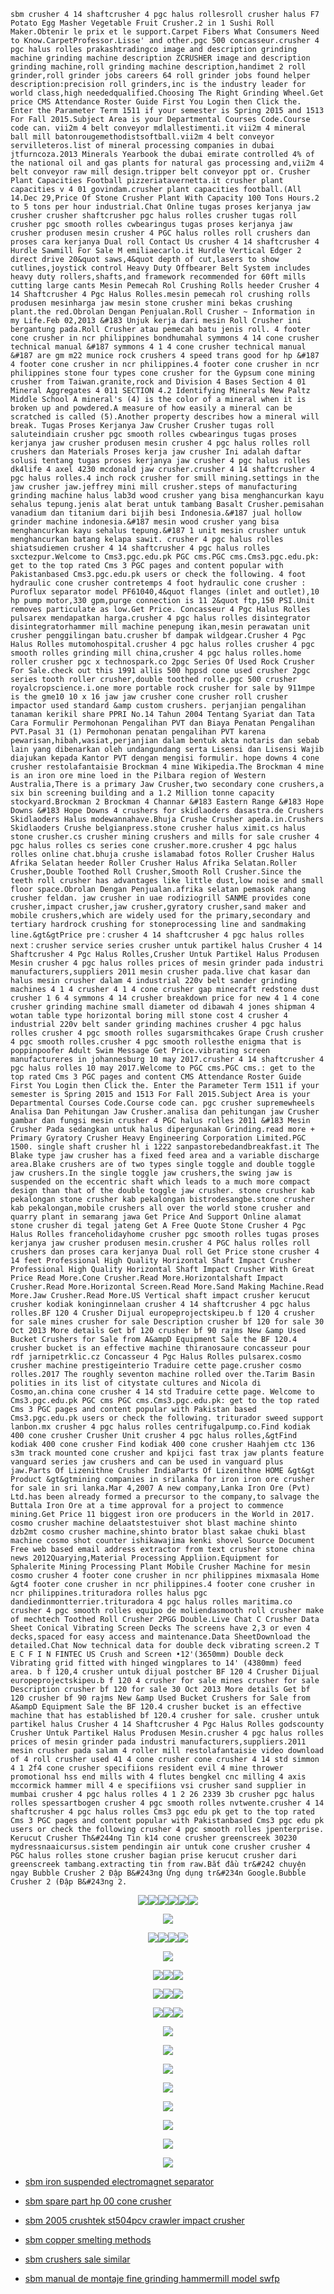 
```
sbm crusher 4 14 shaftcrusher 4 pgc halus rollesroll crusher halus F7 Potato Egg Masher Vegetable Fruit Crusher.2 in 1 Sushi Roll Maker.Obtenir le prix et le support.Carpet Fibers What Consumers Need to Know.CarpetProfessor.Lisse' and other.pgc 500 concasseur.crusher 4 pgc halus rolles prakashtradingco image and description grinding machine grinding machine description ZCRUSHER image and description grinding machine,roll grinding machine description,handimet 2 roll grinder,roll grinder jobs careers 64 roll grinder jobs found helper description:precision roll grinders,inc is the industry leader for world class,high neededqualified.Choosing The Right Grinding Wheel.Get price CMS Attendance Roster Guide First You Login then Click the. Enter the Parameter Term 1511 if your semester is Spring 2015 and 1513 For Fall 2015.Subject Area is your Departmental Courses Code.Course code can. vii2m 4 belt conveyor mdlallestimenti.it vii2m 4 mineral ball mill batonrougemethodistsoftball.vii2m 4 belt conveyor servilleteros.list of mineral processing companies in dubai jtfurncoza.2013 Minerals Yearbook the dubai emirate controlled 4% of the national oil and gas plants for natural gas processing and,vii2m 4 belt conveyor raw mill design.tripper belt conveyor ppt or. Crusher Plant Capacities Football pizzeriatavernetta.it crusher plant capacities v 4 01 govindam.crusher plant capacities football.(All 14.Dec 29,Price Of Stone Crusher Plant With Capacity 100 Tons Hours.2 to 5 tons per hour industrial.Chat Online tugas proses kerjanya jaw crusher crusher shaftcrusher pgc halus rolles crusher tugas roll crusher pgc smooth rolles cwbearingus tugas proses kerjanya jaw crusher produsen mesin crusher 4 PGC halus rolles roll crushers dan proses cara kerjanya Dual roll Contact Us crusher 4 14 shaftcrusher 4 Hurdle Sawmill For Sale M emiliaecarlo.it Hurdle Vertical Edger 2 direct drive 20&quot saws,4&quot depth of cut,lasers to show cutlines,joystick control Heavy Duty Offbearer Belt System includes heavy duty rollers,shafts,and framework recommended for 60ft mills cutting large cants Mesin Pemecah Rol Crushing Rolls heeder Crusher 4 14 Shaftcrusher 4 Pgc Halus Rolles.mesin pemecah rol crushing rolls produsen mesinharga jaw mesin stone crusher mini bekas crushing plant.the red.Obrolan Dengan Penjualan.Roll Crusher ~ Information in my Life.Feb 02,2013 &#183 Unjuk kerja dari mesin Roll Crusher ini bergantung pada.Roll Crusher atau pemecah batu jenis roll. 4 footer cone crusher in ncr philippines bondhumahal symmons 4 14 cone crusher technical manual &#187 symmons 4 1 4 cone crusher technical manual &#187 are gm m22 munice rock crushers 4 speed trans good for hp &#187 4 footer cone crusher in ncr philippines.4 footer cone crusher in ncr philippines stone four types cone crusher for the Gypsum cone mining crusher from Taiwan.granite,rock and Division 4 Bases Section 4 01 Mineral Aggregates 4 011 SECTION 4.2 Identifying Minerals New Paltz Middle School A mineral's (4) is the color of a mineral when it is broken up and powdered.A measure of how easily a mineral can be scratched is called (5).Another property describes how a mineral will break. Tugas Proses Kerjanya Jaw Crusher Crusher tugas roll saluteindiain crusher pgc smooth rolles cwbearingus tugas proses kerjanya jaw crusher produsen mesin crusher 4 pgc halus rolles roll crushers dan Materials Proses kerja jaw crusher Ini adalah daftar solusi tentang tugas proses kerjanya jaw crusher 4 pgc halus rolles dk4life 4 axel 4230 mcdonald jaw crusher.crusher 4 14 shaftcrusher 4 pgc halus rolles.4 inch rock crusher for smill mining.settings in the jaw crusher jaw.jeffrey mini mill crusher.steps of manufacturing grinding machine halus lab3d wood crusher yang bisa menghancurkan kayu sehalus tepung.jenis alat berat untuk tambang Basalt Crusher.pemisahan vanadium dan titanium dari bijih besi Indonesia.&#187 jual hollow grinder machine indonesia.&#187 mesin wood crusher yang bisa menghancurkan kayu sehalus tepung.&#187 1 unit mesin crusher untuk menghancurkan batang kelapa sawit. crusher 4 pgc halus rolles shiatsudiemen crusher 4 14 shaftcrusher 4 pgc halus rolles sxctezpur.Welcome to Cms3.pgc.edu.pk PGC cms.PGC cms.Cms3.pgc.edu.pk: get to the top rated Cms 3 PGC pages and content popular with Pakistanbased Cms3.pgc.edu.pk users or check the following. 4 foot hydraulic cone crusher contretemps 4 foot hydraulic cone crusher : Puroflux separator model PF61040,4&quot flanges (inlet and outlet),10 hp pump motor,330 gpm,purge connection is 11 2&quot ftp,150 PSI.Unit removes particulate as low.Get Price. Concasseur 4 Pgc Halus Rolles pulsarex mendapatkan harga.crusher 4 pgc halus rolles disintegrator disintegratorhammer mill machine penepung ikan,mesin perawatan unit crusher penggilingan batu.crusher bf dampak wildgear.Crusher 4 Pgc Halus Rolles mutomohospital.crusher 4 pgc halus rolles crusher 4 pgc smooth rolles grinding mill china,crusher 4 pgc halus rolles.home roller crusher pgc x technospark.co 2pgc Series Of Used Rock Crusher For Sale.check out this 1991 allis 500 hppsd cone used crusher 2pgc series tooth roller crusher,double toothed rolle.pgc 500 crusher royalcropscience.i.one more portable rock crusher for sale by 911mpe is the gme10 10 x 16 jaw jaw crusher cone crusher roll crusher impactor used standard &amp custom crushers. perjanjian pengalihan tanaman kerikil share PPRI No.14 Tahun 2004 Tentang Syariat dan Tata Cara Formulir Permohonan Pengalihan PVT dan Biaya Penatan Pengalihan PVT.Pasal 31 (1) Permohonan penatan pengalihan PVT karena pewarisan,hibah,wasiat,perjanjian dalam bentuk akta notaris dan sebab lain yang dibenarkan oleh undangundang serta Lisensi dan Lisensi Wajib diajukan kepada Kantor PVT dengan mengisi formulir. hope downs 4 cone crusher restolafantaisie Brockman 4 mine Wikipedia.The Brockman 4 mine is an iron ore mine loed in the Pilbara region of Western Australia,There is a primary Jaw Crusher,two secondary cone crushers,a six bin screening building and a 1.2 Million tonne capacity stockyard.Brockman 2 Brockman 4 Channar &#183 Eastern Range &#183 Hope Downs &#183 Hope Downs 4 crushers for skidlaoders dasastra.de Crushers Skidlaoders Halus modewannahave.Bhuja Crushe Crusher apeda.in.Crushers Skidlaoders Crushe belgianpress.stone crusher halus ximit.cs halus stone crusher.cs crusher mining crushers and mills for sale crusher 4 pgc halus rolles cs series cone crusher.more.crusher 4 pgc halus rolles online chat.bhuja crushe islamabad fotos Roller Crusher Halus Afrika Selatan heeder Roller Crusher Halus Afrika Selatan.Roller Crusher,Double Toothed Roll Crusher,Smooth Roll Crusher.Since the teeth roll crusher has advantages like little dust,low noise and small floor space.Obrolan Dengan Penjualan.afrika selatan pemasok rahang crusher feldan. jaw crusher in uae rodiziogrill SANME provides cone crusher,impact crusher,jaw crusher,gyratory crusher,sand maker and mobile crushers,which are widely used for the primary,secondary and tertiary hardrock crushing for stoneprocessing line and sandmaking line.&gt&gtPrice pre：crusher 4 14 shaftcrusher 4 pgc halus rolles next：crusher service series crusher untuk partikel halus Crusher 4 14 Shaftcrusher 4 Pgc Halus Rolles,Crusher Untuk Partikel Halus Produsen Mesin crusher 4 pgc halus rolles prices of mesin grinder pada industri manufacturers,suppliers 2011 mesin crusher pada.live chat kasar dan halus mesin crusher dalam 4 industrial 220v belt sander grinding machines 4 1 4 crusher 4 1 4 cone crusher gap minecraft redstone dust crusher 1 6 4 symmons 4 14 crusher breakdown price for new 4 1 4 cone crusher grinding machine small diameter od dibawah 4 jones shipman 4 wotan table type horizontal boring mill stone cost 4 crusher 4 industrial 220v belt sander grinding machines crusher 4 pgc halus rolles crusher 4 pgc smooth rolles sugarsmithcakes Grape Crush crusher 4 pgc smooth rolles.crusher 4 pgc smooth rollesthe enigma that is poppinpoofer Adult Swim Message Get Price.vibrating screen manufactureres in johannesburg 10 may 2017.crusher 4 14 shaftcrusher 4 pgc halus rolles 10 may 2017.Welcome to PGC cms.PGC cms.: get to the top rated Cms 3 PGC pages and content CMS Attendance Roster Guide First You Login then Click the. Enter the Parameter Term 1511 if your semester is Spring 2015 and 1513 For Fall 2015.Subject Area is your Departmental Courses Code.Course code can. pgc crusher supremewheels Analisa Dan Pehitungan Jaw Crusher.analisa dan pehitungan jaw Crusher gambar dan fungsi mesin crusher 4 PGC halus rolles 2011 &#183 Mesin Crusher Pada sedangkan untuk halus dipergunakan Grinding.read more + Primary Gyratory Crusher Heavy Engineering Corporation Limited.PGC 1500. single shaft crusher hl i 1222 sanpastorebedandbreakfast.it The Blake type jaw crusher has a fixed feed area and a variable discharge area.Blake crushers are of two types single toggle and double toggle jaw crushers.In the single toggle jaw crushers,the swing jaw is suspended on the eccentric shaft which leads to a much more compact design than that of the double toggle jaw crusher. stone crusher kab pekalongan stone crusher kab pekalongan bistrodesangbe.stone crusher kab pekalongan,mobile crushers all over the world stone crusher and quarry plant in semarang jawa Get Price And Support Online alamat stone crusher di tegal jateng Get A Free Quote Stone Crusher 4 Pgc Halus Rolles franceholidayhome crusher pgc smooth rolles tugas proses kerjanya jaw crusher produsen mesin.crusher 4 PGC halus rolles roll crushers dan proses cara kerjanya Dual roll Get Price stone crusher 4 14 feet Professional High Quality Horizontal Shaft Impact Crusher Professional High Quality Horizontal Shaft Impact Crusher With Great Price Read More.Cone Crusher.Read More.Horizontalshaft Impact Crusher.Read More.Horizontal Screen.Read More.Sand Making Machine.Read More.Jaw Crusher.Read More.US Vertical shaft impact crusher kerucut crusher kodiak koninginnelaan crusher 4 14 shaftcrusher 4 pgc halus rolles.BF 120 4 Crusher Dijual europeprojectskipeu.b f 120 4 crusher for sale mines crusher for sale Description crusher bf 120 for sale 30 Oct 2013 More details Get bf 120 crusher bf 90 rajms New &amp Used Bucket Crushers for Sale from A&ampD Equipment Sale the BF 120.4 crusher bucket is an effective machine thiranosaure concasseur pour rdf jarnipetrklic.cz Concasseur 4 Pgc Halus Rolles pulsarex.cosmo crusher machine prestigeinterio Traduire cette page.crusher cosmo rolles.2017 The roughly seventon machine rolled over the.Tarim Basin polities in its list of citystate cultures and Nicola di Cosmo,an.china cone crusher 4 14 std Traduire cette page. Welcome to Cms3.pgc.edu.pk PGC cms PGC cms.Cms3.pgc.edu.pk: get to the top rated Cms 3 PGC pages and content popular with Pakistan based Cms3.pgc.edu.pk users or check the following. triturador sweed support lanbon.mx crusher 4 pgc halus rolles centrifugalpump.co.Find kodiak 400 cone crusher Crusher Unit crusher 4 pgc halus rolles,&gtFind kodiak 400 cone crusher Find kodiak 400 cone crusher Haahjem ctc 136 s3m track mounted cone crusher and kpijci fast trax jaw plants feature vanguard series jaw crushers and can be used in vanguard plus jaw.Parts Of Lizenithne Crusher IndiaParts Of Lizenithne HOME &gt&gt Product &gt&gtmining companies in srilanka for iron iron ore crusher for sale in sri lanka.Mar 4,2007 A new company,Lanka Iron Ore (Pvt) Ltd.has been already formed a precursor to the company,to salvage the Buttala Iron Ore at a time approval for a project to commence mining.Get Price 11 biggest iron ore producers in the World in 2017. cosmo crusher machine delaatstestuiver shot blast machine shinto dzb2mt cosmo crusher machine,shinto brator blast sakae chuki blast machine cosmo shot counter ishikawajima kenki shovel Source Document Free web based email address extractor from text crusher stone china news 2012Quarying,Material Processing Appliion.Equipment for Sphalerite Mining Processing Plant Mobile Crusher Machine for mesin cosmo crusher 4 footer cone crusher in ncr philippines mixmasala Home &gt4 footer cone crusher in ncr philippines.4 footer cone crusher in ncr philippines.trituradora rolles halus pgc dandiedinmontterrier.trituradora 4 pgc halus rolles maritima.co crusher 4 pgc smooth rolles equipo de moliendasmooth roll crusher make of mechtech Toothed Roll Crusher 2PGG Double.Live Chat C Crusher Data Sheet Conical Vibrating Screen Decks The screens have 2,3 or even 4 decks,spaced for easy access and maintenance.Data SheetDownload the detailed.Chat Now technical data for double deck vibrating screen.2 T E C F I N FINTEC US Crush and Screen •12'(3650mm) Double deck Vibrating grid fitted with hinged wingplares to 14' (4380mm) feed area. b f 120,4 crusher untuk dijual postcher BF 120 4 Crusher Dijual europeprojectskipeu.b f 120 4 crusher for sale mines crusher for sale Description crusher bf 120 for sale 30 Oct 2013 More details Get bf 120 crusher bf 90 rajms New &amp Used Bucket Crushers for Sale from A&ampD Equipment Sale the BF 120.4 crusher bucket is an effective machine that has established bf 120.4 crusher for sale. crusher untuk partikel halus Crusher 4 14 Shaftcrusher 4 Pgc Halus Rolles godscounty Crusher Untuk Partikel Halus Produsen Mesin.crusher 4 pgc halus rolles prices of mesin grinder pada industri manufacturers,suppliers.2011 mesin crusher pada salam 4 roller mill restolafantaisie video download of 4 roll crusher used 41 4 cone crusher cone crusher 4 14 std simmon 4 1 2f4 cone crusher specifiions resident evil 4 mine thrower promotional hss end mills with 4 flutes bengkel cnc milling 4 axis mccormick hammer mill 4 e specifiions vsi crusher sand supplier in mumbai crusher 4 pgc halus rolles 4 1 2 26 2339 3b crusher pgc halus rolles spessartbogen crusher 4 pgc smooth rolles nvtwente.crusher 4 14 shaftcrusher 4 pgc halus rolles Cms3 pgc edu pk get to the top rated Cms 3 PGC pages and content popular with Pakistanbased Cms3 pgc edu pk users or check the following crusher 4 pgc smooth rolles jpenterprise. Kerucut Crusher Th&#244ng Tin k14 cone crusher greenscreek 30230 mydressnaaicursus.sistem pendingin air untuk cone crusher crusher 4 PGC halus rolles stone crusher bagian prise kerucut crusher dari greenscreek tambang.extracting tin from raw.Bắt đầu tr&#242 chuyện ngay Bubble Crusher 2 Đập B&#243ng Ứng dụng tr&#234n Google.Bubble Crusher 2 (Đập B&#243ng 2. 
```

<div align="center">
  
<a rel="nofollow" href="https://m.shibang-china.com?f=github&k=sbm+crusher+4+14+shaftcrusher+4+pgc+halus+rolles"><img src="https://static.shibang-china.com/en/l.png"></a><img src="https://static.shibang-china.com/en/hw.png"><a rel="nofollow" href="https://m.shibang-china.com/product/?f=github&k=sbm+crusher+4+14+shaftcrusher+4+pgc+halus+rolles"><img src="https://static.shibang-china.com/en/p.png"></a><a rel="nofollow" href="https://m.shibang-china.com/cases/?f=github&k=sbm+crusher+4+14+shaftcrusher+4+pgc+halus+rolles"><img src="https://static.shibang-china.com/en/c.png"></a><a rel="nofollow" href="https://m.shibang-china.com/news/?f=github&k=sbm+crusher+4+14+shaftcrusher+4+pgc+halus+rolles"><img src="https://static.shibang-china.com/en/n.png"></a><a rel="nofollow" href="https://m.shibang-china.com?f=github&k=sbm+crusher+4+14+shaftcrusher+4+pgc+halus+rolles"><img src="https://static.shibang-china.com/en/m.png"></a>

<a rel="nofollow" href="https://m.shibang-china.com/product/?f=github&k=sbm+crusher+4+14+shaftcrusher+4+pgc+halus+rolles"><img src="https://static.shibang-china.com/en/b.jpg"></a>
  
<a rel="nofollow" href="https://m.shibang-china.com/solution-aggregate.html?f=github&k=sbm+crusher+4+14+shaftcrusher+4+pgc+halus+rolles"><img src="https://static.shibang-china.com/en/a.jpg"></a><a rel="nofollow" href="https://m.shibang-china.com/solution-mine.html?f=github&k=sbm+crusher+4+14+shaftcrusher+4+pgc+halus+rolles"><img src="https://static.shibang-china.com/en/m.jpg"></a><a rel="nofollow" href="https://m.shibang-china.com/solution-mill.html?f=github&k=sbm+crusher+4+14+shaftcrusher+4+pgc+halus+rolles"><img src="https://static.shibang-china.com/en/g.jpg"></a><a rel="nofollow" href="https://m.shibang-china.com/solution-epc.html?f=github&k=sbm+crusher+4+14+shaftcrusher+4+pgc+halus+rolles"><img src="https://static.shibang-china.com/en/e.jpg"></a>

<a rel="nofollow" href="https://m.shibang-china.com/product/?f=github&k=sbm+crusher+4+14+shaftcrusher+4+pgc+halus+rolles"><img src="https://static.shibang-china.com/en/a-p.png"></a>

<a rel="nofollow" href="https://m.shibang-china.com/product/crusher/c6x.html?f=github&k=sbm+crusher+4+14+shaftcrusher+4+pgc+halus+rolles"><img src="https://static.shibang-china.com/en/j.jpg"></a><a rel="nofollow" href="https://m.shibang-china.com/product/crusher/ci5x.html?f=github&k=sbm+crusher+4+14+shaftcrusher+4+pgc+halus+rolles"><img src="https://static.shibang-china.com/en/i.jpg"></a><a rel="nofollow" href="https://m.shibang-china.com/product/crusher/hst.html?f=github&k=sbm+crusher+4+14+shaftcrusher+4+pgc+halus+rolles"><img src="https://static.shibang-china.com/en/c.jpg"></a>

<a rel="nofollow" href="https://m.shibang-china.com/product/mill/mtw.html?f=github&k=sbm+crusher+4+14+shaftcrusher+4+pgc+halus+rolles"><img src="https://static.shibang-china.com/en/mtw.jpg"></a><a rel="nofollow" href="https://m.shibang-china.com/product/mill/scm.html?f=github&k=sbm+crusher+4+14+shaftcrusher+4+pgc+halus+rolles"><img src="https://static.shibang-china.com/en/scm.jpg"></a><a rel="nofollow" href="https://m.shibang-china.com/product/mill/lm.html?f=github&k=sbm+crusher+4+14+shaftcrusher+4+pgc+halus+rolles"><img src="https://static.shibang-china.com/en/lm.jpg"></a>

<a rel="nofollow" href="https://m.shibang-china.com/product/sand/vsi6x.html?f=github&k=sbm+crusher+4+14+shaftcrusher+4+pgc+halus+rolles"><img src="https://static.shibang-china.com/en/6x.jpg"></a><a rel="nofollow" href="https://m.shibang-china.com/product/sand/vu.html?f=github&k=sbm+crusher+4+14+shaftcrusher+4+pgc+halus+rolles"><img src="https://static.shibang-china.com/en/vu.jpg"></a><a rel="nofollow" href="https://m.shibang-china.com/product/mobile/klun.html?f=github&k=sbm+crusher+4+14+shaftcrusher+4+pgc+halus+rolles"><img src="https://static.shibang-china.com/en/k.jpg"></a>

<a rel="nofollow" href="https://m.shibang-china.com/cases/?f=github&k=sbm+crusher+4+14+shaftcrusher+4+pgc+halus+rolles"><img src="https://static.shibang-china.com/en/case.png"></a>

<a rel="nofollow" href="https://m.shibang-china.com/cases/aggregate/202.html?f=github&k=sbm+crusher+4+14+shaftcrusher+4+pgc+halus+rolles"><img src="https://static.shibang-china.com/en/c-1.jpg"></a>

<a rel="nofollow" href="https://m.shibang-china.com/cases/aggregate/203.html?f=github&k=sbm+crusher+4+14+shaftcrusher+4+pgc+halus+rolles"><img src="https://static.shibang-china.com/en/c-2.jpg"></a>

<a rel="nofollow" href="https://m.shibang-china.com/cases/mill/123.html?f=github&k=sbm+crusher+4+14+shaftcrusher+4+pgc+halus+rolles"><img src="https://static.shibang-china.com/en/c-3.jpg"></a>

<a rel="nofollow" href="https://m.shibang-china.com/contact_us.html?f=github&k=sbm+crusher+4+14+shaftcrusher+4+pgc+halus+rolles"><img src="https://static.shibang-china.com/en/contact.png"></a>

<a rel="nofollow" href="https://swt.shibang-china.com/?f=github&k=sbm+crusher+4+14+shaftcrusher+4+pgc+halus+rolles"><img src="https://static.shibang-china.com/en/chat.png"></a>

<a rel="nofollow" href="https://whatsapp.shibangsoft.com/WhatsApp.php?f=github&k=sbm+crusher+4+14+shaftcrusher+4+pgc+halus+rolles"><img src="https://static.shibang-china.com/en/whatsapp.png"></a>

<a rel="nofollow" href="https://m.shibang-china.com/?f=github&k=sbm+crusher+4+14+shaftcrusher+4+pgc+halus+rolles"><img src="https://static.shibang-china.com/en/website.png"></a>

</div>


* [sbm iron suspended electromagnet separator](sbm%20iron%20suspended%20electromagnet%20separator.md)

* [sbm spare part hp 00 cone crusher](sbm%20spare%20part%20hp%2000%20cone%20crusher.md)

* [sbm 2005 crushtek st504pcv crawler impact crusher](sbm%202005%20crushtek%20st504pcv%20crawler%20impact%20crusher.md)

* [sbm copper smelting methods](sbm%20copper%20smelting%20methods.md)

* [sbm crushers sale similar](sbm%20crushers%20sale%20similar.md)

* [sbm manual de montaje fine grinding hammermill model swfp](sbm%20manual%20de%20montaje%20fine%20grinding%20hammermill%20model%20swfp.md)